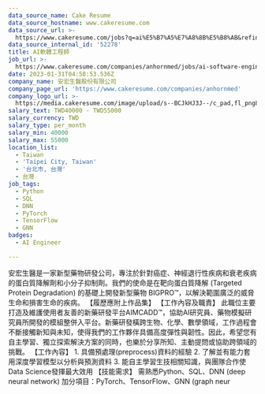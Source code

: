 ```yaml
---
data_source_name: Cake Resume
data_source_hostname: www.cakeresume.com
data_source_url: >-
  https://www.cakeresume.com/jobs?q=ai%E5%B7%A5%E7%A8%8B%E5%B8%AB&refinementList%5Blang_[…]y_type%5D=per_year&range%5Bsalary_range%5D%5Bmin%5D=1000000
data_source_internal_id: '52278'
title: AI軟體工程師
job_url: >-
  https://www.cakeresume.com/companies/anhornmed/jobs/ai-software-engineer-4df877
date: 2023-01-31T04:58:53.536Z
company_name: 安宏生醫股份有限公司
company_page_url: 'https://www.cakeresume.com/companies/anhornmed'
company_logo_url: >-
  https://media.cakeresume.com/image/upload/s--BCJkHJ3J--/c_pad,fl_png8,h_200,w_200/v1633939904/l12vrghxhqvbw6chyjul.png
salary_text: TWD40000 - TWD55000
salary_currency: TWD
salary_type: per_month
salary_min: 40000
salary_max: 55000
location_list:
  - Taiwan
  - 'Taipei City, Taiwan'
  - '台北市, 台灣'
  - 台灣
job_tags:
  - Python
  - SQL
  - DNN
  - PyTorch
  - TensorFlow
  - GNN
badges:
  - AI Engineer

---
```


安宏生醫是一家新型藥物研發公司，專注於針對癌症、神經退行性疾病和衰老疾病的蛋白質降解劑和小分子抑制劑。我們的使命是在靶向蛋白質降解 (Targeted Protein Degradation) 的基礎上開發新型藥物 BIGPRO™，以解決範圍廣泛的威脅生命和損害生命的疾病。 【履歷應附上作品集】 【工作內容及職責】 此職位主要打造及維護使用者友善的新藥研發平台AIMCADD™，協助AI研究員、藥物模擬研究員所開發的模組整併入平台。新藥研發橫跨生物、化學、數學領域，工作過程會不斷接觸新知與未知，使得我們的工作夥伴具備高度彈性與韌性。因此，希望您有自主學習、獨立探索解決方案的同時，也樂於分享所知、主動提問或協助跨領域的挑戰。 【工作內容】 1. 具備預處理(preprocess)資料的經驗 2. 了解並有能力套用深度學習模型以分析與預測資料 3. 能自主學習生技相關知識，與團隊合作使Data Science發揮最大效用 【技能需求】 需熟悉Python、SQL、DNN (deep neural network) 加分項目：PyTorch、TensorFlow、GNN (graph neur